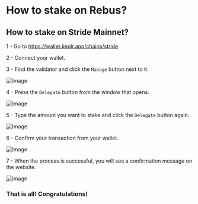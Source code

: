 # How to stake on Rebus?

## How to stake on Stride Mainnet?

1 - Go to https://wallet.keplr.app/chains/stride

2 - Connect your wallet.

3 - Find the validator and click the `Manage` button next to it.

![Image](https://i.hizliresim.com/o33fkyn.png)

4 - Press the `Delegate` button from the window that opens.

![Image](https://i.hizliresim.com/afb6oe9.png)

5 - Type the amount you want to stake and click the `Delegate` button again.

![Image](https://i.hizliresim.com/pr8ququ.png)

6 - Confirm your transaction from your wallet.

![Image](https://i.hizliresim.com/lkc6ypw.png)

7 - When the process is successful, you will see a confirmation message on the website.

![Image](https://i.hizliresim.com/hjdkmds.png)

### That is all! Congratulations!
